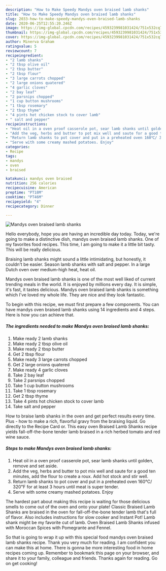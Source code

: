 ```yaml
---
description: "How to Make Speedy Mandys oven braised lamb shanks"
title: "How to Make Speedy Mandys oven braised lamb shanks"
slug: 2033-how-to-make-speedy-mandys-oven-braised-lamb-shanks
date: 2020-06-25T12:55:20.246Z
image: https://img-global.cpcdn.com/recipes/4593239981031424/751x532cq70/mandys-oven-braised-lamb-shanks-recipe-main-photo.jpg
thumbnail: https://img-global.cpcdn.com/recipes/4593239981031424/751x532cq70/mandys-oven-braised-lamb-shanks-recipe-main-photo.jpg
cover: https://img-global.cpcdn.com/recipes/4593239981031424/751x532cq70/mandys-oven-braised-lamb-shanks-recipe-main-photo.jpg
author: Minerva Graham
ratingvalue: 5
reviewcount: 7
recipeingredient:
- "2 lamb shanks"
- "2 tbsp olive oil"
- "2 tbsp butter"
- "2 tbsp flour"
- "3 large carrots chopped"
- "2 large onions quatered"
- "4 garlic cloves"
- "2 bay leaf"
- "2 parsnips chopped"
- "1 cup button mushrooms"
- "1 tbsp rosemary"
- "2 tbsp thyme"
- "4 pints hot chicken stock to cover lamb"
- " salt and pepper"
recipeinstructions:
- "Heat oil in a oven proof casserole pot, sear lamb shanks until golden, remove and set aside."
- "Add the veg, herbs and butter to pot mix well and saute for a good ten minutes, add the flour to create a roux. Add hot stock and stir well."
- "Return lamb shanks to pot cover and put in a preheated oven 160℃/ 320℉ for at least 3 hours until meat is super tender."
- "Serve with some creamy mashed potatoes. Enjoy"
categories:
- Recipe
tags:
- mandys
- oven
- braised

katakunci: mandys oven braised 
nutrition: 256 calories
recipecuisine: American
preptime: "PT18M"
cooktime: "PT46M"
recipeyield: "4"
recipecategory: Dinner

---
```



![Mandys oven braised lamb shanks](https://img-global.cpcdn.com/recipes/4593239981031424/751x532cq70/mandys-oven-braised-lamb-shanks-recipe-main-photo.jpg)

Hello everybody, hope you are having an incredible day today. Today, we're going to make a distinctive dish, mandys oven braised lamb shanks. One of my favorites food recipes. This time, I am going to make it a little bit tasty. This will be really delicious.

Braising lamb shanks might sound a little intimidating, but honestly, it couldn&#39;t be easier. Season lamb shanks with salt and pepper. In a large Dutch oven over medium-high heat, heat oil.

Mandys oven braised lamb shanks is one of the most well liked of current trending meals in the world. It is enjoyed by millions every day. It is simple, it's fast, it tastes delicious. Mandys oven braised lamb shanks is something which I've loved my whole life. They are nice and they look fantastic.


To begin with this recipe, we must first prepare a few components. You can have mandys oven braised lamb shanks using 14 ingredients and 4 steps. Here is how you can achieve that.

<!--inarticleads1-->

##### The ingredients needed to make Mandys oven braised lamb shanks:

1. Make ready 2 lamb shanks
1. Make ready 2 tbsp olive oil
1. Make ready 2 tbsp butter
1. Get 2 tbsp flour
1. Make ready 3 large carrots chopped
1. Get 2 large onions quatered
1. Make ready 4 garlic cloves
1. Take 2 bay leaf
1. Take 2 parsnips chopped
1. Take 1 cup button mushrooms
1. Take 1 tbsp rosemary
1. Get 2 tbsp thyme
1. Take 4 pints hot chicken stock to cover lamb
1. Take  salt and pepper


How to braise lamb shanks in the oven and get perfect results every time. Plus - how to make a rich, flavorful gravy from the braising liquid. Go directly to the Recipe Card or. This easy oven Braised Lamb Shanks recipe yields fall-off-the-bone tender lamb braised in a rich herbed tomato and red wine sauce. 

<!--inarticleads2-->

##### Steps to make Mandys oven braised lamb shanks:

1. Heat oil in a oven proof casserole pot, sear lamb shanks until golden, remove and set aside.
1. Add the veg, herbs and butter to pot mix well and saute for a good ten minutes, add the flour to create a roux. Add hot stock and stir well.
1. Return lamb shanks to pot cover and put in a preheated oven 160℃/ 320℉ for at least 3 hours until meat is super tender.
1. Serve with some creamy mashed potatoes. Enjoy


The hardest part about making this recipe is waiting for those delicious smells to come out of the oven and onto your plate! Classic Braised Lamb Shanks are braised in the oven for fall-off-the-bone tender lamb that&#39;s full of flavor. Also includes instructions for slow cooker and Instant Pot! Lamb shank might be my favorite cut of lamb. Oven Braised Lamb Shanks infused with Moroccan Spices with Pomegrante and Fennel. 

So that is going to wrap it up with this special food mandys oven braised lamb shanks recipe. Thank you very much for reading. I am confident you can make this at home. There is gonna be more interesting food in home recipes coming up. Remember to bookmark this page on your browser, and share it to your family, colleague and friends. Thanks again for reading. Go on get cooking!

